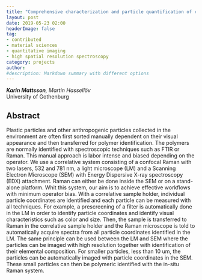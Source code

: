 ```yaml
---
title: "Comprehensive characterization and particle quantification of environmental microplastics using novel correlative microscopy instrumentation and workflows"
layout: post
date: 2019-05-23 02:00
headerImage: false
tag:
- contributed
- material sciences
- quantitative imaging
- high spatial resolution spectroscopy
category: projects
author:
#description: Markdown summary with different options
---
```


_**Karin Mattsson**, Martin Hassellöv_<br/>
University of Gothenburg<br/>

## Abstract

Plastic particles and other anthropogenic particles collected in the environment are often first sorted manually dependent on their visual appearance and then transferred for polymer identification. The polymers are normally identified with spectroscopic techniques such as FTIR or Raman. This manual approach is labor intense and biased depending on the operator. We use a correlative system consisting of a confocal Raman with two lasers, 532 and 781 nm, a light microscope (LM) and a Scanning Electron Microscope (SEM) with Energy Dispersive X-ray spectroscopy (EDX) attachment. Raman can either be done inside the SEM or on a stand-alone platform. Whit this system, our aim is to achieve effective workflows with minimum operator bias. With a correlative sample holder, individual particle coordinates are identified and each particle can be measured with all techniques. For example, a prescreening of a filter is automatically done in the LM in order to identify particle coordinates and identify visual characteristics such as color and size. Then, the sample is transferred to Raman in the correlative sample holder and the Raman microscope is told to automatically acquire spectra from all particle coordinates identified in the LM. The same principle can be used between the LM and SEM where the particles can be imaged with high resolution together with identification of their elemental composition. For smaller particles, less than 10 um, the particles can be automatically imaged with particle coordinates in the SEM. These small particles can then be polymeric identified with the in-situ Raman system.<br/>
